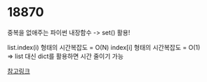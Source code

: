 # 18870

중복을 없애주는 파이썬 내장함수 -> set() 활용!

list.index(i) 형태의 시간복잡도 = O(N)
index[i] 형태의 시간복잡도 = O(1)  
=> list 대신 dict를 활용하면 시간 줄이기 가능

[참고링크](https://gudwns1243.tistory.com/52)
